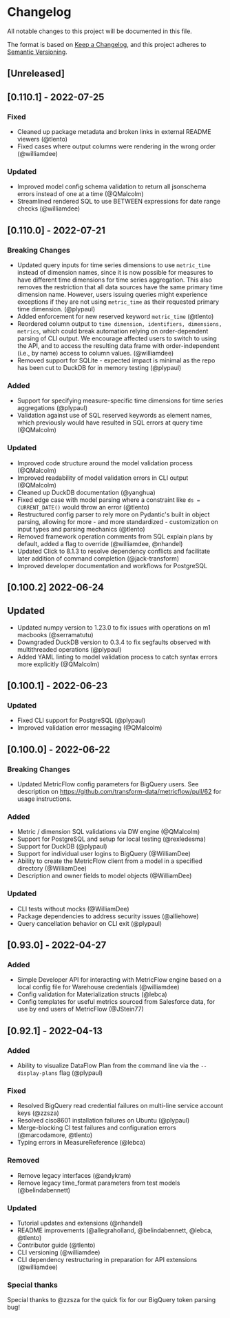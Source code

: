 # Changelog
All notable changes to this project will be documented in this file.

The format is based on [Keep a Changelog](https://keepachangelog.com/en/1.0.0/),
and this project adheres to [Semantic Versioning](https://semver.org/spec/v2.0.0.html).

## [Unreleased]

## [0.110.1] - 2022-07-25

### Fixed
- Cleaned up package metadata and broken links in external README viewers (@tlento)
- Fixed cases where output columns were rendering in the wrong order (@williamdee)

### Updated
- Improved model config schema validation to return all jsonschema errors instead of one at a time (@QMalcolm)
- Streamlined rendered SQL to use BETWEEN expressions for date range checks (@williamdee)

## [0.110.0] - 2022-07-21

### Breaking Changes
- Updated query inputs for time series dimensions to use `metric_time` instead of dimension names, since it is now possible for measures to have different time dimensions for time series aggregation. This also removes the restriction that all data sources have the same primary time dimension name. However, users issuing queries might experience exceptions if they are not using `metric_time` as their requested primary time dimension. (@plypaul)
- Added enforcement for new reserved keyword `metric_time` (@tlento)
- Reordered column output to `time dimension, identifiers, dimensions, metrics`, which could break automation relying on order-dependent parsing of CLI output. We encourage affected users to switch to using the API, and to access the resulting data frame with order-independent (i.e., by name) access to column values. (@williamdee)
- Removed support for SQLite - expected impact is minimal as the repo has been cut to DuckDB for in memory testing (@plypaul)

### Added
- Support for specifying measure-specific time dimensions for time series aggregations (@plypaul)
- Validation against use of SQL reserved keywords as element names, which previously would have resulted in SQL errors at query time (@QMalcolm)

### Updated
- Improved code structure around the model validation process (@QMalcolm)
- Improved readability of model validation errors in CLI output (@QMalcolm)
- Cleaned up DuckDB documentation (@yanghua)
- Fixed edge case with model parsing where a constraint like `ds = CURRENT_DATE()` would throw an error (@tlento)
- Restructured config parser to rely more on Pydantic's built in object parsing, allowing for more - and more standardized - customization on input types and parsing mechanics (@tlento)
- Removed framework operation comments from SQL explain plans by default, added a flag to override (@williamdee, @nhandel)
- Updated Click to 8.1.3 to resolve dependency conflicts and facilitate later addition of command completion (@jack-transform)
- Improved developer documentation and workflows for PostgreSQL

## [0.100.2] 2022-06-24

## Updated
- Updated numpy version to 1.23.0 to fix issues with operations on m1 macbooks (@serramatutu)
- Downgraded DuckDB version to 0.3.4 to fix segfaults observed with multithreaded operations (@plypaul)
- Added YAML linting to model validation process to catch syntax errors more explicitly (@QMalcolm)


## [0.100.1] - 2022-06-23

### Updated
- Fixed CLI support for PostgreSQL (@plypaul)
- Improved validation error messaging (@QMalcolm)

## [0.100.0] - 2022-06-22

### Breaking Changes
- Updated MetricFlow config parameters for BigQuery users. See description on https://github.com/transform-data/metricflow/pull/62 for usage instructions.

### Added
- Metric / dimension SQL validations via DW engine (@QMalcolm)
- Support for PostgreSQL and setup for local testing (@rexledesma)
- Support for DuckDB (@plypaul)
- Support for individual user logins to BigQuery (@WilliamDee)
- Ability to create the MetricFlow client from a model in a specified directory (@WilliamDee)
- Description and owner fields to model objects (@WilliamDee)

### Updated
- CLI tests without mocks (@WilliamDee)
- Package dependencies to address security issues (@alliehowe)
- Query cancellation behavior on CLI exit (@plypaul)

## [0.93.0] - 2022-04-27

### Added
- Simple Developer API for interacting with MetricFlow engine based on a local config file for Warehouse credentials (@williamdee)
- Config validation for Materialization structs (@lebca)
- Config templates for useful metrics sourced from Salesforce data, for use by end users of MetricFlow (@JStein77)


## [0.92.1] - 2022-04-13

### Added

- Ability to visualize DataFlow Plan from the command line via the `--display-plans` flag (@plypaul)

### Fixed

- Resolved BigQuery read credential failures on multi-line service account keys (@zzsza)
- Resolved ciso8601 installation failures on Ubuntu (@plypaul)
- Merge-blocking CI test failures and configuration errors (@marcodamore, @tlento)
- Typing errors in MeasureReference (@lebca)

### Removed
- Remove legacy interfaces (@andykram)
- Remove legacy time_format parameters from test models (@belindabennett)

### Updated

- Tutorial updates and extensions (@nhandel)
- README improvements (@allegraholland, @belindabennett, @lebca, @tlento)
- Contributor guide (@tlento)
- CLI versioning (@williamdee)
- CLI dependency restructuring in preparation for API extensions (@williamdee)

### Special thanks

Special thanks to @zzsza for the quick fix for our BigQuery token parsing bug!